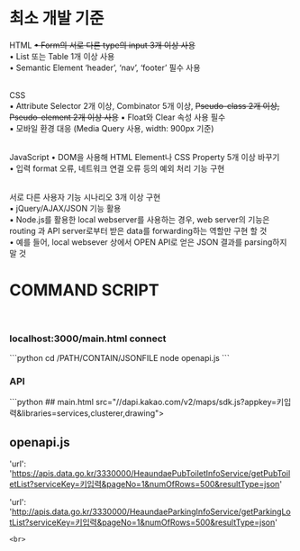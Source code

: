<h1> 최소 개발 기준 </h1>

HTML
~~• Form의 서로 다른 type의 input 3개 이상 사용~~<br>
• List 또는 Table 1개 이상 사용<br>
• Semantic Element ‘header’, ‘nav’, ‘footer’ 필수 사용<br><br>

CSS<br>
▪ Attribute Selector 2개 이상, Combinator 5개 이상, ~~Pseudo-class 2개 이상, Pseudo-element 2개 이상 사용~~
▪ Float와 Clear 속성 사용 필수<br>
▪ 모바일 환경 대응 (Media Query 사용, width: 900px 기준)<br><br>

JavaScript
• DOM을 사용해 HTML Element나 CSS Property 5개 이상 바꾸기<br>
• 입력 format 오류, 네트워크 연결 오류 등의 예외 처리 기능 구현<br><br>

서로 다른 사용자 기능 시나리오 3개 이상 구현<br>
▪ jQuery/AJAX/JSON 기능 활용<br>
▪ Node.js를 활용한 local webserver를 사용하는 경우, web server의 기능은 routing 과
API server로부터 받은 data를 forwarding하는 역할만 구현 할 것<br>
• 예를 들어, local websever 상에서 OPEN API로 얻은 JSON 결과를 parsing하지 말 것<br>


<h1> COMMAND SCRIPT </h1>
<br>
<h3> localhost:3000/main.html connect </h3>
```python
cd /PATH/CONTAIN/JSONFILE
node openapi.js
```
<br>
<h3> API </h3>
```python
## main.html
src="//dapi.kakao.com/v2/maps/sdk.js?appkey=키입력&libraries=services,clusterer,drawing">

## openapi.js
'url': 'https://apis.data.go.kr/3330000/HeaundaePubToiletInfoService/getPubToiletList?serviceKey=키입력&pageNo=1&numOfRows=500&resultType=json'

'url': 'http://apis.data.go.kr/3330000/HeaundaeParkingInfoService/getParkingLotList?serviceKey=키입력&pageNo=1&numOfRows=500&resultType=json'
```
<br>
